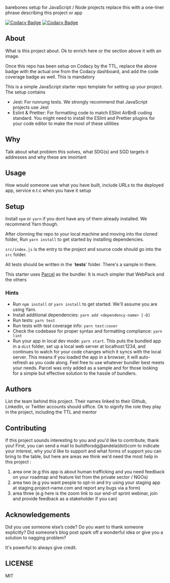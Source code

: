 barebones setup for JavaScript / Node projects replace this with a one-liner phrase describing this project or app

[![Codacy Badge](https://api.codacy.com/project/badge/Grade/7a256fa992df4f3b9b5ba21629249010)](https://app.codacy.com/gh/BuildForSDG/SmartCity-Backend?utm_source=github.com&utm_medium=referral&utm_content=BuildForSDG/SmartCity-Backend&utm_campaign=Badge_Grade_Dashboard)
[![Codacy Badge](https://api.codacy.com/project/badge/Grade/7a256fa992df4f3b9b5ba21629249010)](https://app.codacy.com/gh/BuildForSDG/SmartCity-Backend?utm_source=github.com&utm_medium=referral&utm_content=BuildForSDG/SmartCity-Backend&utm_campaign=Badge_Grade_Dashboard)

## About

What is this project about. Ok to enrich here or the section above it with an image.

Once this repo has been setup on Codacy by the TTL, replace the above badge with the actual one from the Codacy dashboard, and add the code coverage badge as well. This is mandatory

This is a simple JavaScript starter repo template for setting up your project. The setup contains

*  Jest: For runnung tests. We strongly recommend that JavaScript projects use Jest
*  Eslint & Prettier: For formatting code to match ESlint AirBnB coding standard. You might need to install the ESlint and Prettier plugins for your code editor to make the most of these utilities

## Why

Talk about what problem this solves, what SDG(s) and SGD targets it addresses and why these are imoirtant

## Usage

How would someone use what you have built, include URLs to the deployed app, service e.t.c when you have it setup

## Setup

Install `npm` or `yarn` if you dont have any of them already installed. We recommend Yarn though.

After clonning the repo to your local machine and moving into the cloned folder, Run `yarn install` to get started by installing dependencies.

`src/index.js` is the entry to the project and source code should go into the `src` folder.

All tests should be written in the `**tests**' folder. There's a sample in there.

This starter uses [Parcel](https://parceljs.org/getting_started.html) as the bundler. It is much simpler that WebPack and the others

### Hints

*  Run `npm install` or `yarn install` to get started. We'll assume you are using Yarn.
*  Install additional dependencies: `yarn add <dependency-name> [-D]`
* Run tests: `yarn test`
* Run tests with test coverage info: `yarn test:cover`
* Check the codebase for proper syntax and formatting compliance: `yarn lint`
* Run your app in local dev mode: `yarn start`. This puts the bundled app in a `dist` folder, set up a local web server at localhost:1234, and continues to watch for your code changes which it syncs with the local server. This means if you loaded the app in a browser, it will auto-refresh as you code along. Feel free to use whatever bundler best meets your needs. Parcel was only added as a sample and for those looking for a simple but effective solution to the hassle of bundlers.

## Authors

List the team behind this project. Their names linked to their Github, LinkedIn, or Twitter accounts should siffice. Ok to signify the role they play in the project, including the TTL and mentor

## Contributing

If this project sounds interesting to you and you'd like to contribute, thank you!
First, you can send a mail to buildforsdg@andela(dot)com to indicate your interest, why you'd like to support and what forms of support you can bring to the table, but here are areas we think we'd need the most help in this project :

1.  area one (e.g this app is about human trafficking and you need feedback on your roadmap and feature list from the private sector / NGOs)
2.  area two (e.g you want people to opt-in and try using your staging app at staging.project-name.com and report any bugs via a form)
3.  area three (e.g here is the zoom link to our end-of sprint webinar, join and provide feedback as a stakeholder if you can)

## Acknowledgements

Did you use someone else’s code?
Do you want to thank someone explicitly?
Did someone’s blog post spark off a wonderful idea or give you a solution to nagging problem?

It's powerful to always give credit.

## LICENSE

MIT
